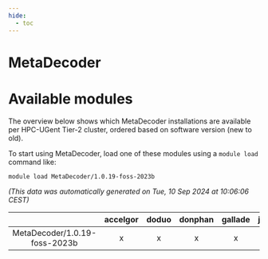 ```yaml
---
hide:
  - toc
---
```


MetaDecoder
===========

# Available modules


The overview below shows which MetaDecoder installations are available per HPC-UGent Tier-2 cluster, ordered based on software version (new to old).

To start using MetaDecoder, load one of these modules using a `module load` command like:

```shell
module load MetaDecoder/1.0.19-foss-2023b
```

*(This data was automatically generated on Tue, 10 Sep 2024 at 10:06:06 CEST)*  

| |accelgor|doduo|donphan|gallade|joltik|shinx|skitty|
| :---: | :---: | :---: | :---: | :---: | :---: | :---: | :---: |
|MetaDecoder/1.0.19-foss-2023b|x|x|x|x|x|-|x|
